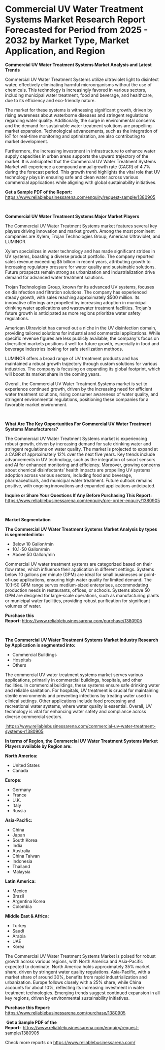 <p><h1>Commercial UV Water Treatment Systems Market Research Report Forecasted for Period from 2025 -  2032 by Market Type, Market Application, and Region</h1></p><p><strong>Commercial UV Water Treatment Systems Market Analysis and Latest Trends</strong></p>
<p><p>Commercial UV Water Treatment Systems utilize ultraviolet light to disinfect water, effectively eliminating harmful microorganisms without the use of chemicals. This technology is increasingly favored in various sectors, including municipal water treatment, food and beverage, and healthcare, due to its efficiency and eco-friendly nature.</p><p>The market for these systems is witnessing significant growth, driven by rising awareness about waterborne diseases and stringent regulations regarding water quality. Additionally, the surge in environmental concerns and the demand for sustainable water treatment solutions are propelling market expansion. Technological advancements, such as the integration of IoT for real-time monitoring and optimization, are also contributing to market development.</p><p>Furthermore, the increasing investment in infrastructure to enhance water supply capacities in urban areas supports the upward trajectory of the market. It is anticipated that the Commercial UV Water Treatment Systems Market will experience a compound annual growth rate (CAGR) of 4.7% during the forecast period. This growth trend highlights the vital role that UV technology plays in ensuring safe and clean water across various commercial applications while aligning with global sustainability initiatives.</p></p>
<p><strong>Get a Sample PDF of the Report:&nbsp;</strong> <a href="https://www.reliablebusinessarena.com/enquiry/request-sample/1380905?utm_campaign=3578&utm_medium=2&utm_source=Github&utm_content=ia&utm_term=08042025&utm_id=commercial-uv-water-treatment-systems">https://www.reliablebusinessarena.com/enquiry/request-sample/1380905</a></p>
<p>&nbsp;</p>
<p><strong>Commercial UV Water Treatment Systems Major Market Players</strong></p>
<p><p>The Commercial UV Water Treatment Systems market features several key players driving innovation and market growth. Among the most prominent companies are Xylem, Trojan Technologies Group, American Ultraviolet, and LUMINOR.</p><p>Xylem specializes in water technology and has made significant strides in UV systems, boasting a diverse product portfolio. The company reported sales revenue exceeding $5 billion in recent years, attributing growth to increasing regulatory pressure for water quality and sustainable solutions. Future prospects remain strong as urbanization and industrialization drive demand for advanced water treatment solutions.</p><p>Trojan Technologies Group, known for its advanced UV systems, focuses on disinfection and filtration solutions. The company has experienced steady growth, with sales reaching approximately $500 million. Its innovative offerings are propelled by increasing adoption in municipal drinking water applications and wastewater treatment facilities. Trojan's future growth is anticipated as more regions prioritize water safety regulations.</p><p>American Ultraviolet has carved out a niche in the UV disinfection domain, providing tailored solutions for industrial and commercial applications. While specific revenue figures are less publicly available, the company's focus on diversified markets positions it well for future growth, especially in food and beverage industries looking for safe sterilization methods.</p><p>LUMINOR offers a broad range of UV treatment products and has maintained a robust growth trajectory through custom solutions for various industries. The company is focusing on expanding its global footprint, which will boost its market share in the coming years.</p><p>Overall, the Commercial UV Water Treatment Systems market is set to experience continued growth, driven by the increasing need for efficient water treatment solutions, rising consumer awareness of water quality, and stringent environmental regulations, positioning these companies for a favorable market environment.</p></p>
<p>&nbsp;</p>
<p><strong>What Are The Key Opportunities For Commercial UV Water Treatment Systems Manufacturers?</strong></p>
<p><p>The Commercial UV Water Treatment Systems market is experiencing robust growth, driven by increasing demand for safe drinking water and stringent regulations on water quality. The market is projected to expand at a CAGR of approximately 12% over the next five years. Key trends include advancements in UV technology, such as the integration of smart sensors and AI for enhanced monitoring and efficiency. Moreover, growing concerns about chemical disinfectants’ health impacts are propelling UV systems' adoption across various sectors, including food and beverage, pharmaceuticals, and municipal water treatment. Future outlook remains positive, with ongoing innovations and expanded applications anticipated.</p></p>
<p><strong>Inquire or Share Your Questions If Any Before Purchasing This Report:</strong> <a href="https://www.reliablebusinessarena.com/enquiry/pre-order-enquiry/1380905?utm_campaign=3578&utm_medium=2&utm_source=Github&utm_content=ia&utm_term=08042025&utm_id=commercial-uv-water-treatment-systems">https://www.reliablebusinessarena.com/enquiry/pre-order-enquiry/1380905</a></p>
<p>&nbsp;</p>
<p><strong>Market Segmentation</strong></p>
<p><strong>The Commercial UV Water Treatment Systems Market Analysis by types is segmented into:</strong></p>
<p><ul><li>Below 10 Gallon/min</li><li>10.1-50 Gallon/min</li><li>Above 50 Gallon/min</li></ul></p>
<p><p>Commercial UV water treatment systems are categorized based on their flow rates, which influence their application in different settings. Systems below 10 gallons per minute (GPM) are ideal for small businesses or point-of-use applications, ensuring high water quality for limited demand. The 10.1-50 GPM range serves medium-sized enterprises, accommodating production needs in restaurants, offices, or schools. Systems above 50 GPM are designed for large-scale operations, such as manufacturing plants or municipal water facilities, providing robust purification for significant volumes of water.</p></p>
<p><strong>Purchase this Report:&nbsp;</strong><a href="https://www.reliablebusinessarena.com/purchase/1380905?utm_campaign=3578&utm_medium=2&utm_source=Github&utm_content=ia&utm_term=08042025&utm_id=commercial-uv-water-treatment-systems">https://www.reliablebusinessarena.com/purchase/1380905</a></p>
<p>&nbsp;</p>
<p><strong>The Commercial UV Water Treatment Systems Market Industry Research by Application is segmented into:</strong></p>
<p><ul><li>Commercial Buildings</li><li>Hospitals</li><li>Others</li></ul></p>
<p><p>The commercial UV water treatment systems market serves various applications, primarily in commercial buildings, hospitals, and other facilities. In commercial buildings, these systems ensure safe drinking water and reliable sanitation. For hospitals, UV treatment is crucial for maintaining sterile environments and preventing infections by treating water used in clinical settings. Other applications include food processing and recreational water systems, where water quality is essential. Overall, UV technology is vital for enhancing water safety and compliance across diverse commercial sectors.</p></p>
<p><a href="https://www.reliablebusinessarena.com/commercial-uv-water-treatment-systems-r1380905?utm_campaign=3578&utm_medium=2&utm_source=Github&utm_content=ia&utm_term=08042025&utm_id=commercial-uv-water-treatment-systems">&nbsp;https://www.reliablebusinessarena.com/commercial-uv-water-treatment-systems-r1380905</a></p>
<p><strong>In terms of Region, the Commercial UV Water Treatment Systems Market Players available by Region are:</strong></p>
<p>
    <p> <strong> North America: </strong>
        <ul>
            <li>United States</li>
            <li>Canada</li>
        </ul>
        </p> 
    <p> <strong> Europe: </strong>
        <ul>
            <li>Germany</li>
            <li>France</li>
            <li>U.K.</li>
            <li>Italy</li>
            <li>Russia</li>
        </ul>
        </p> 
    <p> <strong> Asia-Pacific: </strong>
        <ul>
            <li>China</li>
            <li>Japan</li>
            <li>South Korea</li>
            <li>India</li>
            <li>Australia</li>
            <li>China Taiwan</li>
            <li>Indonesia</li>
            <li>Thailand</li>
            <li>Malaysia</li>
        </ul>
        </p> 
    <p> <strong> Latin America: </strong>
        <ul>
            <li>Mexico</li>
            <li>Brazil</li>
            <li>Argentina Korea</li>
            <li>Colombia</li>
        </ul>
        </p> 
    <p> <strong> Middle East & Africa: </strong>
        <ul>
            <li>Turkey</li>
            <li>Saudi</li>
            <li>Arabia</li>
            <li>UAE</li>
            <li>Korea</li>
        </ul>
    </p>
    </p>
<p><p>The Commercial UV Water Treatment Systems Market is poised for robust growth across various regions, with North America and Asia-Pacific expected to dominate. North America holds approximately 35% market share, driven by stringent water quality regulations. Asia-Pacific, with a market share of around 30%, benefits from rapid industrialization and urbanization. Europe follows closely with a 25% share, while China accounts for about 10%, reflecting its increasing investment in water treatment technologies. Emerging trends suggest continued expansion in all key regions, driven by environmental sustainability initiatives.</p></p>
<p><strong>Purchase this Report: </strong><a href="https://www.reliablebusinessarena.com/purchase/1380905?utm_campaign=3578&utm_medium=2&utm_source=Github&utm_content=ia&utm_term=08042025&utm_id=commercial-uv-water-treatment-systems">https://www.reliablebusinessarena.com/purchase/1380905</a></p>
<p>&nbsp;<strong>Get a Sample PDF of the Report:&nbsp;&nbsp;</strong><a href="https://www.reliablebusinessarena.com/enquiry/request-sample/1380905?utm_campaign=3578&utm_medium=2&utm_source=Github&utm_content=ia&utm_term=08042025&utm_id=commercial-uv-water-treatment-systems">https://www.reliablebusinessarena.com/enquiry/request-sample/1380905</a></p>
<p><strong></strong></p>
<p>Check more reports on <a href="https://www.reliablebusinessarena.com/?utm_campaign=3578&utm_medium=2&utm_source=Github&utm_content=ia&utm_term=08042025&utm_id=commercial-uv-water-treatment-systems">https://www.reliablebusinessarena.com/</a></p>